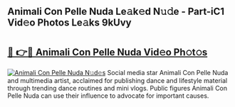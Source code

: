 ## Animali Con Pelle Nuda Le𝚊k𝚎d N𝚞𝚍e - Part-iC1 Vid𝚎o Photos Le𝚊ks 9kUvy

# <h2><a href="http://fbct6h.evod.top/?m=Animali+Con+Pelle+Nuda">🔗 👉🔴 Animali Con Pelle Nuda Vid𝚎o Ph𝚘t𝚘s</a></h2>

[![Animali Con Pelle Nuda N𝚞d𝚎s](https://i.imgur.com/8V9OHl7.gif)](http://fbct6h.evod.top/?m=Animali+Con+Pelle+Nuda)
Social media star Animali Con Pelle Nuda and multimedia artist, acclaimed for publishing dance and lifestyle material through trending dance routines and mini vlogs. Public figures Animali Con Pelle Nuda can use their influence to advocate for important causes. 
